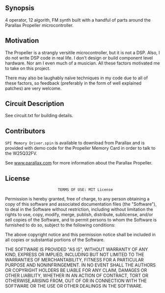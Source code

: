 ## Synopsis

4 operator, 12 algorith, FM synth built with a handful of parts around the
Parallax Propeller microcontroller.

## Motivation

The Propeller is a strangly versitile microcontroller, but it is not a DSP.
Also, I do not write DSP code in real life. I don't design or build component
level hardware. Nor am I even much of a musician.  All these factors motivated
me to take on this project.

There may also be laughably naïve techniques in my code due to all of these
factors, so feedback (preferably in the form of well explained patches) are
very welcome.

## Circuit Description

See circuit.txt for building details.

## Contributors

`SPI Memory Driver.spin` is available to download from Parallax and is
provided with demo code for the Propeller Memory Card in order to talk to
the W25Q32FV.

See www.parallax.com for more information about the Parallax Propeller.

## License

                            TERMS OF USE: MIT License                                                           

 Permission is hereby granted, free of charge, to any person obtaining a copy
 of this software and associated documentation files (the "Software"), to deal
 in the Software without restriction, including without limitation the rights
 to use, copy, modify, merge, publish, distribute, sublicense, and/or sell
 copies of the Software, and to permit persons to whom the Software is
 furnished to do so, subject to the following conditions:

 The above copyright notice and this permission notice shall be included in
 all copies or substantial portions of the Software.

 THE SOFTWARE IS PROVIDED "AS IS", WITHOUT WARRANTY OF ANY KIND, EXPRESS OR
 IMPLIED, INCLUDING BUT NOT LIMITED TO THE WARRANTIES OF MERCHANTABILITY,
 FITNESS FOR A PARTICULAR PURPOSE AND NONINFRINGEMENT. IN NO EVENT SHALL THE
 AUTHORS OR COPYRIGHT HOLDERS BE LIABLE FOR ANY CLAIM, DAMAGES OR OTHER
 LIABILITY, WHETHER IN AN ACTION OF CONTRACT, TORT OR OTHERWISE,ARISING FROM,
 OUT OF OR IN CONNECTION WITH THE SOFTWARE OR THE USE OR OTHER DEALINGS IN
 THE SOFTWARE.
